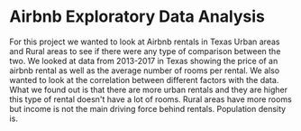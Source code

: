 # Airbnb Exploratory Data Analysis

For this project we wanted to look at Airbnb rentals in Texas Urban areas and Rural areas to see if there were any type of comparison between the two. We looked at data from 2013-2017 in Texas showing the price of an airbnb rental as well as the average number of rooms per rental. We also wanted to look at the correlation between different factors with the data. What we found out is that there are more urban rentals and they are higher this type of rental doesn't have a lot of rooms. Rural areas have more rooms but income is not the main driving force behind rentals. Population density is. 
